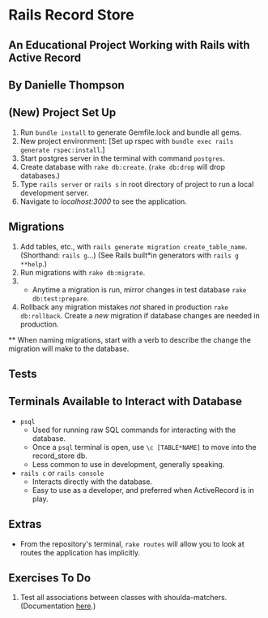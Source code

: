 # Rails Record Store

## An Educational Project Working with Rails with Active Record

## By Danielle Thompson

## (New) Project Set Up

1. Run `bundle install` to generate Gemfile.lock and bundle all gems.
2. New project environment: [Set up rspec with `bundle exec rails generate rspec:install`.]
3. Start postgres server in the terminal with command `postgres`.
4. Create database with `rake db:create`. (`rake db:drop` will drop databases.)
5. Type `rails server` or `rails s` in root directory of project to run a
local development server.
6. Navigate to _localhost:3000_ to see the application.

## Migrations

1. Add tables, etc., with `rails generate migration create_table_name`.
(Shorthand: `rails g`...)
(See Rails built*in generators with `rails g **help`.)
2. Run migrations with `rake db:migrate`.
3. * Anytime a migration is run, mirror changes in test database `rake db:test:prepare`.
4. Rollback any migration mistakes _not_ shared in production `rake db:rollback`.
Create a _new_ migration if database changes are needed in production.

** When naming migrations, start with a verb to describe the change the migration
will make to the database.

## Tests

## Terminals Available to Interact with Database

* `psql`
  * Used for running raw SQL commands for interacting with the database.
  * Once a `psql` terminal is open, use `\c [TABLE*NAME]` to move into the record_store db.
  * Less common to use in development, generally speaking.
* `rails c` or `rails console`
  * Interacts directly with the database.
  * Easy to use as a developer, and preferred when ActiveRecord is in play.

## Extras

* From the repository's terminal, `rake routes` will allow you to look at routes the
application has implicitly.

## Exercises To Do

1. Test all associations between classes with shoulda-matchers.
(Documentation [here](http://matchers.shoulda.io/docs/v4.1.0/).)
